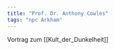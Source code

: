 ```yaml
---
title: "Prof. Dr. Anthony Cowles"
tags: "npc Arkham"
---
```

Vortrag zum [[Kult_der_Dunkelheit]]